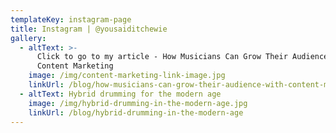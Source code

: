 ```yaml
---
templateKey: instagram-page
title: Instagram | @yousaiditchewie
gallery:
  - altText: >-
      Click to go to my article - How Musicians Can Grow Their Audience With
      Content Marketing
    image: /img/content-marketing-link-image.jpg
    linkUrl: /blog/how-musicians-can-grow-their-audience-with-content-marketing
  - altText: Hybrid drumming for the modern age
    image: /img/hybrid-drumming-in-the-modern-age.jpg
    linkUrl: /blog/hybrid-drumming-in-the-modern-age
---
```


